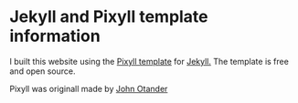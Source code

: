 # Jekyll and Pixyll template information

I built this website using the [Pixyll template](http://www.pixyll.com) for [Jekyll.](http://jekyllrb.com/)
The template is free and open source.

Pixyll was originall made by [John Otander](http://johnotander.com)

